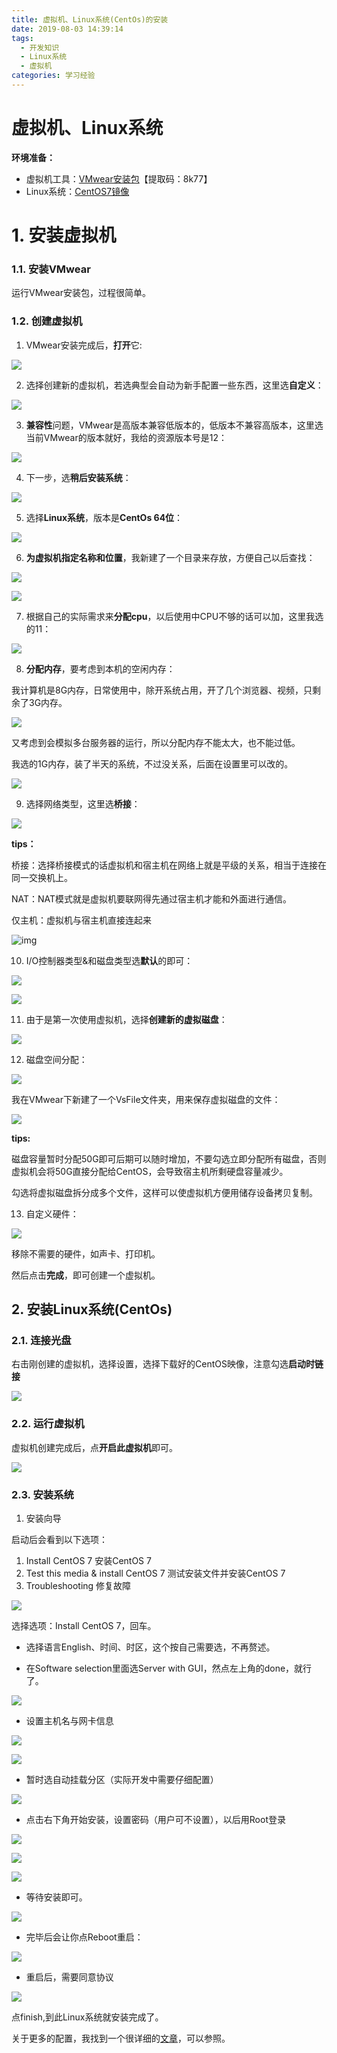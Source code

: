 ```yaml
---
title: 虚拟机、Linux系统(CentOs)的安装
date: 2019-08-03 14:39:14
tags:
  - 开发知识
  - Linux系统
  - 虚拟机
categories: 学习经验
---
```


# 虚拟机、Linux系统

**环境准备：**

- 虚拟机工具：[VMwear安装包](https://pan.baidu.com/s/1eg7JeuxrMgW7ylbKrU2dtg)【提取码：8k77】
- Linux系统：[CentOS7镜像](http://mirrors.aliyun.com/centos/7.6.1810/isos/x86_64/)

<!-- more -->

# 1. 安装虚拟机

### 1.1. 安装VMwear

运行VMwear安装包，过程很简单。

### 1.2. 创建虚拟机

1. VMwear安装完成后，**打开**它:

![](https://file.moetu.org/images/2019/08/03/364b18798861d29bc6cfc97e3eaae27d7e4ccd411d4426e0.png)

2. 选择创建新的虚拟机，若选典型会自动为新手配置一些东西，这里选**自定义**：

![](https://file.moetu.org/images/2019/08/03/a780cc193118ac83b4a7f66370e424ee59619f7d0f14d771.png)

3. **兼容性**问题，VMwear是高版本兼容低版本的，低版本不兼容高版本，这里选当前VMwear的版本就好，我给的资源版本号是12：

![](https://file.moetu.org/images/2019/08/03/0708fb79c9cad33809640705cacf34f41f4d7a25483e7e43.png)

4. 下一步，选**稍后安装系统**：

![](https://file.moetu.org/images/2019/08/03/618e96d8d1ae5d5a926b65f56aff323a71d99b086ca00ff8.png)

5. 选择**Linux系统**，版本是**CentOs 64位**：

![](https://file.moetu.org/images/2019/08/03/8a3f2bb93d26bfd6beb11d7647615891c7f401546d6a2308.png)

6. **为虚拟机指定名称和位置**，我新建了一个目录来存放，方便自己以后查找：

![](https://file.moetu.org/images/2019/08/03/e882f4a780b4e6d42bce3f60c1e31a29133c98d3451a3b80.png)

![](https://file.moetu.org/images/2019/08/03/24a6d50944f83f18e76c3e3fcc28d0bd0c28f2523a3cfe08.png)

7. 根据自己的实际需求来**分配cpu**，以后使用中CPU不够的话可以加，这里我选的11：

![](https://file.moetu.org/images/2019/08/03/8f27baac76076f05e15f7c8020f76ea642a9ce6b8e92198c.png)

8. **分配内存**，要考虑到本机的空闲内存：

我计算机是8G内存，日常使用中，除开系统占用，开了几个浏览器、视频，只剩余了3G内存。

![](https://file.moetu.org/images/2019/08/03/d756733e6bdd83c74b2c551423829ef58084f559a6f8c652.png)

又考虑到会模拟多台服务器的运行，所以分配内存不能太大，也不能过低。

我选的1G内存，装了半天的系统，不过没关系，后面在设置里可以改的。

![](https://file.moetu.org/images/2019/08/03/34859c4f1b741115b5f82896e29e50a43f7f650bdde9a97c.png)

9. 选择网络类型，这里选**桥接**：

![](https://file.moetu.org/images/2019/08/03/b8417164a91ce2dbdec6323d9810f2598f86cad5df60715b.png)

**tips：**

桥接：选择桥接模式的话虚拟机和宿主机在网络上就是平级的关系，相当于连接在同一交换机上。

NAT：NAT模式就是虚拟机要联网得先通过宿主机才能和外面进行通信。

仅主机：虚拟机与宿主机直接连起来

![img](https://file.moetu.org/images/2019/08/03/d7bdc1ca1e7267f9c6f9936461fb680e41fdbd6741f3c156.png)

10. I/O控制器类型&和磁盘类型选**默认**的即可：

![](https://file.moetu.org/images/2019/08/03/dbfb8e60a211d5768a877dd7652ce1bfb1e0f93d7f9f1847.png)

![](https://file.moetu.org/images/2019/08/03/9809a9e60c390f7a0a4f480c9880a5ac2cbf326e30b7dcc9.png)

11. 由于是第一次使用虚拟机，选择**创建新的虚拟磁盘**：

![](https://file.moetu.org/images/2019/08/03/32845f65cb2c6af4d51b1f5c2492948d584931cc554d7383.png)

12. 磁盘空间分配：

![](https://file.moetu.org/images/2019/08/03/0b88455d12b5dc8e5253f1884c049e81993032907540c751.png)

我在VMwear下新建了一个VsFile文件夹，用来保存虚拟磁盘的文件：

![](https://file.moetu.org/images/2019/08/03/ed6e65efed5f1e081bab52affb404be951316d0aa4d405b1.png)

**tips:**

磁盘容量暂时分配50G即可后期可以随时增加，不要勾选立即分配所有磁盘，否则虚拟机会将50G直接分配给CentOS，会导致宿主机所剩硬盘容量减少。

勾选将虚拟磁盘拆分成多个文件，这样可以使虚拟机方便用储存设备拷贝复制。

13. 自定义硬件：

![](https://file.moetu.org/images/2019/08/03/5804ad7e60df9f038a9816254a71092317c9e0d34e6e7d83.png)

移除不需要的硬件，如声卡、打印机。

然后点击**完成**，即可创建一个虚拟机。

## 2. 安装Linux系统(CentOs)

### 2.1. 连接光盘

右击刚创建的虚拟机，选择设置，选择下载好的CentOS映像，注意勾选**启动时链接**

![](https://file.moetu.org/images/2019/08/03/6072c363f65f5574e9361792e1ad5f34f89d69fb1b93c998.png)

### 2.2. 运行虚拟机

虚拟机创建完成后，点**开启此虚拟机**即可。

![](https://file.moetu.org/images/2019/08/03/4b51ebbbb2fc45904bfbedb7ee90c59aa754e2f5e31771fe.png)

### 2.3. 安装系统

1. 安装向导

启动后会看到以下选项：

1. Install CentOS 7 安装CentOS 7
2. Test this media & install CentOS 7 测试安装文件并安装CentOS 7
3. Troubleshooting 修复故障

![](https://file.moetu.org/images/2019/08/03/1d109f1658484251800f2820484c542e8ebec1f1dc34e6ea.png)

选择选项：Install CentOS 7，回车。

- 选择语言English、时间、时区，这个按自己需要选，不再赘述。

- 在Software selection里面选Server with GUI，然点左上角的done，就行了。

![](https://file.moetu.org/images/2019/08/03/b99fc02f2d971241a82368cbd2c0e04a289f0c95bcf5eeda.png)

- 设置主机名与网卡信息

![](https://file.moetu.org/images/2019/08/03/5f4762a8308557474ca0319cf94cd19de88705d6b51ac7e6.png)

![](https://file.moetu.org/images/2019/08/03/ba260dc85ea47977aeb653f4f2526b474e5dea2dcc9fa3ed.png)

- 暂时选自动挂载分区（实际开发中需要仔细配置）

![](https://file.moetu.org/images/2019/08/03/d736aef3de4ebbc89fe55fbb1fdccf2063da2d215da1de63.png)

- 点击右下角开始安装，设置密码（用户可不设置），以后用Root登录

![](https://file.moetu.org/images/2019/08/03/5dd7f7075d54b0e5f926f592e2f295826857a74d3789191f.png)

![](https://file.moetu.org/images/2019/08/03/9bb7efaad45c2508e9e4ed872648438d11f7e9f6bd8d0577.png)

![](https://file.moetu.org/images/2019/08/03/04c5f6007c0e1e8d2af287e12287702d6d5dcd81dba0b2be.png)

- 等待安装即可。

![](https://file.moetu.org/images/2019/08/03/82b35ccee7c26cf46fb468bf28dfb20ea9834fe6b46f8f79.png)

- 完毕后会让你点Reboot重启：

![](https://file.moetu.org/images/2019/08/03/1046d839539f0517613c10253db944870164d9d5eeebc3e4.png)

- 重启后，需要同意协议

![](https://file.moetu.org/images/2019/08/03/42641e0f60c0f7ca02f7c0a00711f79b4e1af0691c0eea12.png)

点finish,到此Linux系统就安装完成了。

关于更多的配置，我找到一个很详细的[文章](https://blog.csdn.net/babyxue/article/details/80970526)，可以参照。
